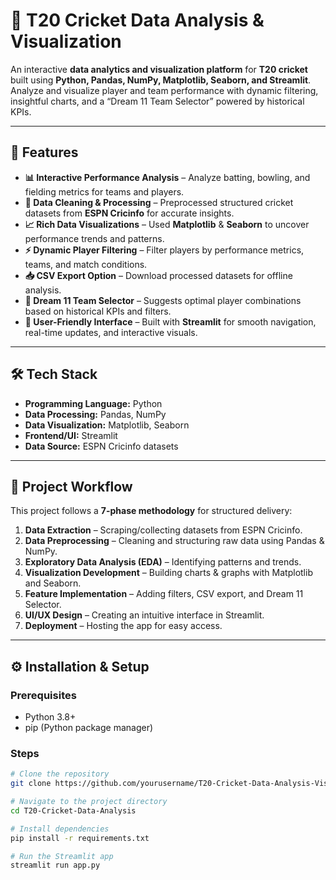 # 🏏 T20 Cricket Data Analysis & Visualization  

An interactive **data analytics and visualization platform** for **T20 cricket** built using **Python, Pandas, NumPy, Matplotlib, Seaborn, and Streamlit**.  
Analyze and visualize player and team performance with dynamic filtering, insightful charts, and a “Dream 11 Team Selector” powered by historical KPIs.  

---

## 🚀 Features  

- **📊 Interactive Performance Analysis** – Analyze batting, bowling, and fielding metrics for teams and players.  
- **🧹 Data Cleaning & Processing** – Preprocessed structured cricket datasets from **ESPN Cricinfo** for accurate insights.  
- **📈 Rich Data Visualizations** – Used **Matplotlib** & **Seaborn** to uncover performance trends and patterns.  
- **⚡ Dynamic Player Filtering** – Filter players by performance metrics, teams, and match conditions.  
- **📥 CSV Export Option** – Download processed datasets for offline analysis.  
- **🧠 Dream 11 Team Selector** – Suggests optimal player combinations based on historical KPIs and filters.  
- **🎯 User-Friendly Interface** – Built with **Streamlit** for smooth navigation, real-time updates, and interactive visuals.  

---

## 🛠️ Tech Stack  

- **Programming Language:** Python  
- **Data Processing:** Pandas, NumPy  
- **Data Visualization:** Matplotlib, Seaborn  
- **Frontend/UI:** Streamlit  
- **Data Source:** ESPN Cricinfo datasets  

---

## 📂 Project Workflow  

This project follows a **7-phase methodology** for structured delivery:  

1. **Data Extraction** – Scraping/collecting datasets from ESPN Cricinfo.  
2. **Data Preprocessing** – Cleaning and structuring raw data using Pandas & NumPy.  
3. **Exploratory Data Analysis (EDA)** – Identifying patterns and trends.  
4. **Visualization Development** – Building charts & graphs with Matplotlib and Seaborn.  
5. **Feature Implementation** – Adding filters, CSV export, and Dream 11 Selector.  
6. **UI/UX Design** – Creating an intuitive interface in Streamlit.  
7. **Deployment** – Hosting the app for easy access.  

---

## ⚙️ Installation & Setup  

### Prerequisites  
- Python 3.8+  
- pip (Python package manager)  

### Steps  
```bash
# Clone the repository
git clone https://github.com/yourusername/T20-Cricket-Data-Analysis-Visualization.git

# Navigate to the project directory
cd T20-Cricket-Data-Analysis

# Install dependencies
pip install -r requirements.txt

# Run the Streamlit app
streamlit run app.py

